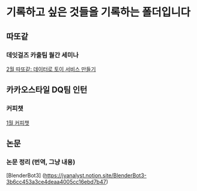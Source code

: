 # 기록하고 싶은 것들을 기록하는 폴더입니다

## 따또같
### 데잇걸즈 카출팀 월간 세미나
[2월 따또같: 데이터로 토이 서비스 만들기](https://jyanalyst.notion.site/cf602f080d1e4904931051c75e1d1a63)


## 카카오스타일 DQ팀 인턴
### 커피챗
[1월 커피챗](https://jyanalyst.notion.site/1-68a65cb24f674fa6bfbb68dc69d35e60)


## 논문
### 논문 정리 (번역, 그냥 내용)
[BlenderBot3] (https://jyanalyst.notion.site/BlenderBot3-3b6cc453a3ce4deaa4005cc16ebd7b47)
